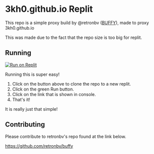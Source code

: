# 3kh0.github.io Replit

This repo is a simple proxy build by @retronbv ([BUFFY](https://github.com/retronbv/buffy)), made to proxy 3kh0.github.io

This was made due to the fact that the repo size is too big for replit.

## Running

[![Run on Replit](https://binbashbanana.github.io/deploy-buttons/buttons/remade/replit.svg)](https://replit.com/github/3kh0/3kh0.github.io-replit)

Running this is super easy!

1. Click on the button above to clone the repo to a new replit.
2. Click on the green Run button.
3. Click on the link that is shown in console.
4. That's it!

It is really just that simple!

## Contributing

Please contribute to retronbv's repo found at the link below.

https://github.com/retronbv/buffy